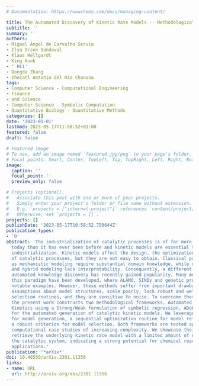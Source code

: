 ```yaml
---
# Documentation: https://wowchemy.com/docs/managing-content/

title: The Automated Discovery of Kinetic Rate Models -- Methodological Frameworks
subtitle: ''
summary: ''
authors:
- Miguel Ángel de Carvalho Servia
- Ilya Orson Sandoval
- Klaus Hellgardt
- King Kuok
- ' Hii'
- Dongda Zhang
- Ehecatl Antonio del Rio Chanona
tags:
- Computer Science - Computational Engineering
- Finance
- and Science
- Computer Science - Symbolic Computation
- Quantitative Biology - Quantitative Methods
categories: []
date: '2023-01-01'
lastmod: 2023-05-17T11:58:52+01:00
featured: false
draft: false

# Featured image
# To use, add an image named `featured.jpg/png` to your page's folder.
# Focal points: Smart, Center, TopLeft, Top, TopRight, Left, Right, BottomLeft, Bottom, BottomRight.
image:
  caption: ''
  focal_point: ''
  preview_only: false

# Projects (optional).
#   Associate this post with one or more of your projects.
#   Simply enter your project's folder or file name without extension.
#   E.g. `projects = ["internal-project"]` references `content/project/deep-learning/index.md`.
#   Otherwise, set `projects = []`.
projects: []
publishDate: '2023-05-17T10:58:52.750644Z'
publication_types:
- '0'
abstract: 'The industrialization of catalytic processes is of far more importance
  today than it has ever been before and kinetic models are essential tools for their
  industrialization. Kinetic models affect the design, the optimization and the control
  of catalytic processes, but they are not easy to obtain. Classical paradigms, such
  as mechanistic modeling require substantial domain knowledge, while data-driven
  and hybrid modeling lack interpretability. Consequently, a different approach called
  automated knowledge discovery has recently gained popularity. Many methods under
  this paradigm have been developed, where ALAMO, SINDy and genetic programming are
  notable examples. However, these methods suffer from important drawbacks: they require
  assumptions about model structures, scale poorly, lack robust and well-founded model
  selection routines, and they are sensitive to noise. To overcome these challenges,
  the present work constructs two methodological frameworks, Automated Discovery of
  Kinetics using a Strong/Weak formulation of symbolic regression, ADoK-S and ADoK-W,
  for the automated generation of catalytic kinetic models. We leverage genetic programming
  for model generation, a sequential optimization routine for model refinement, and
  a robust criterion for model selection. Both frameworks are tested against three
  computational case studies of increasing complexity. We showcase their ability to
  retrieve the underlying kinetic rate model with a limited amount of noisy data from
  the catalytic system, indicating a strong potential for chemical reaction engineering
  applications.'
publication: '*arXiv*'
doi: 10.48550/arXiv.2301.11356
links:
- name: URL
  url: http://arxiv.org/abs/2301.11356
---
```

